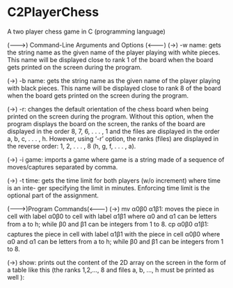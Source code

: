 # C2PlayerChess
A two player chess game in C (programming language)

(--->) Command-Line Arguments and Options (<---)
(->) -w name: gets the string name as the given name of the player playing with white
pieces. This name will be displayed close to rank 1 of the board when the board gets
printed on the screen during the program.

(->) -b name: gets the string name as the given name of the player playing with black
pieces. This name will be displayed close to rank 8 of the board when the board gets
printed on the screen during the program.

(->) -r: changes the default orientation of the chess board when being printed on the screen
during the program. Without this option, when the program displays the board on
the screen, the ranks of the board are displayed in the order 8, 7, 6, . . . , 1 and the files
are displayed in the order a, b, c, . . . , h. However, using ‘-r’ option, the ranks (files)
are displayed in the reverse order: 1, 2, . . . , 8 (h, g, f, . . . , a).

(->) -i game: imports a game where game is a string made of a sequence of moves/captures
separated by comma.

(->) -t time: gets the time limit for both players (w/o increment) where time is an inte-
ger specifying the limit in minutes. Enforcing time limit is the optional part of the
assignment.

(--->)Program Commands(<---)
(->) mv α0β0 α1β1: moves the piece in cell with label α0β0 to cell with label α1β1 where α0
and α1 can be letters from a to h; while β0 and β1 can be integers from 1 to 8.
 cp α0β0 α1β1: captures the piece in cell with label α1β1 with the piece in cell α0β0
where α0 and α1 can be letters from a to h; while β0 and β1 can be integers from 1 to
8.

(->) show: prints out the content of the 2D array on the screen in the form of a table like
this (the ranks 1,2,..., 8 and files a, b, ..., h must be printed as well ):



